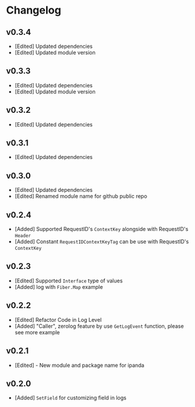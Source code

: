 # Changelog

## v0.3.4

- [Edited] Updated dependencies
- [Edited] Updated module version

## v0.3.3

- [Edited] Updated dependencies
- [Edited] Updated module version

## v0.3.2

- [Edited] Updated dependencies

## v0.3.1

- [Edited] Updated dependencies

## v0.3.0

- [Edited] Updated dependencies
- [Edited] Renamed module name for github public repo

## v0.2.4

- [Added] Supported RequestID's `ContextKey` alongside with RequestID's `Header`
- [Added] Constant `RequestIDContextKeyTag` can be use with RequestID's `ContextKey`

## v0.2.3

- [Edited] Supported `Interface` type of values
- [Added] log with `Fiber.Map` example

## v0.2.2

- [Edited] Refactor Code in Log Level
- [Added] "Caller", zerolog feature by use `GetLogEvent` function, please see more example

## v0.2.1

- [Edited] - New module and package name for ipanda

## v0.2.0

- [Added] `SetField` for customizing field in logs
